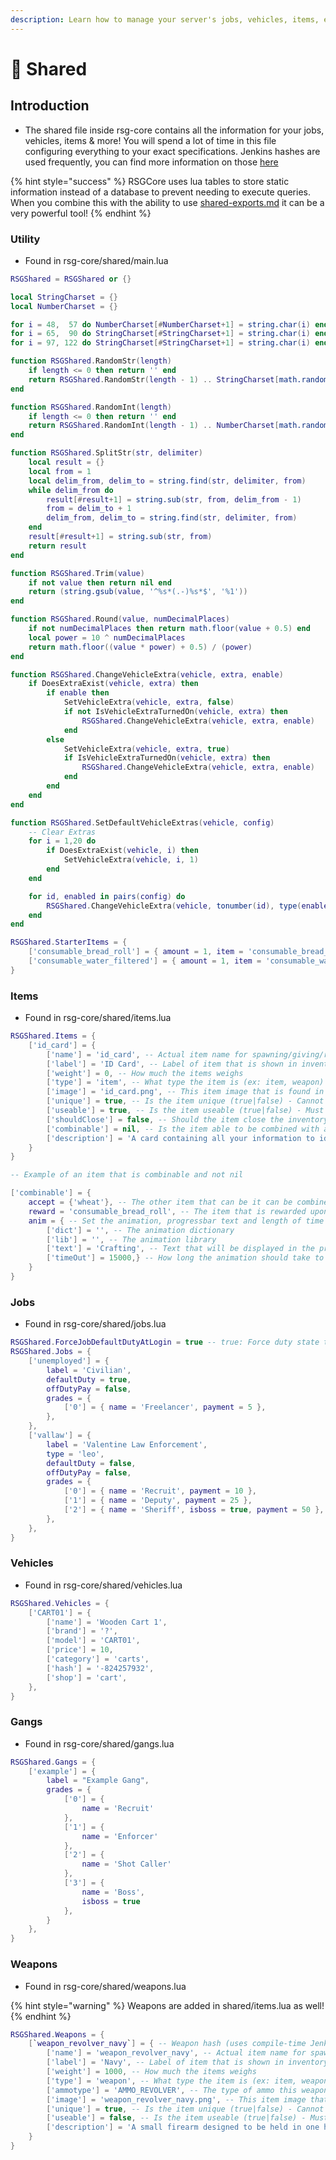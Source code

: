 ```yaml
---
description: Learn how to manage your server's jobs, vehicles, items, etc!
---
```


# 📜 Shared

## Introduction

* The shared file inside rsg-core contains all the information for your jobs, vehicles, items & more! You will spend a lot of time in this file configuring everything to your exact specifications. Jenkins hashes are used frequently, you can find more information on those [here](https://cookbook.fivem.net/2019/06/23/lua-support-for-compile-time-jenkins-hashes/)

{% hint style="success" %}
RSGCore uses lua tables to store static information instead of a database to prevent needing to execute queries. When you combine this with the ability to use [shared-exports.md](shared-exports.md "mention") it can be a very powerful tool!
{% endhint %}

### Utility

* Found in rsg-core/shared/main.lua

```lua
RSGShared = RSGShared or {}

local StringCharset = {}
local NumberCharset = {}

for i = 48,  57 do NumberCharset[#NumberCharset+1] = string.char(i) end
for i = 65,  90 do StringCharset[#StringCharset+1] = string.char(i) end
for i = 97, 122 do StringCharset[#StringCharset+1] = string.char(i) end

function RSGShared.RandomStr(length)
    if length <= 0 then return '' end
    return RSGShared.RandomStr(length - 1) .. StringCharset[math.random(1, #StringCharset)]
end

function RSGShared.RandomInt(length)
    if length <= 0 then return '' end
    return RSGShared.RandomInt(length - 1) .. NumberCharset[math.random(1, #NumberCharset)]
end

function RSGShared.SplitStr(str, delimiter)
    local result = {}
    local from = 1
    local delim_from, delim_to = string.find(str, delimiter, from)
    while delim_from do
		result[#result+1] = string.sub(str, from, delim_from - 1)
        from = delim_to + 1
        delim_from, delim_to = string.find(str, delimiter, from)
    end
	result[#result+1] = string.sub(str, from)
    return result
end

function RSGShared.Trim(value)
	if not value then return nil end
    return (string.gsub(value, '^%s*(.-)%s*$', '%1'))
end

function RSGShared.Round(value, numDecimalPlaces)
    if not numDecimalPlaces then return math.floor(value + 0.5) end
    local power = 10 ^ numDecimalPlaces
    return math.floor((value * power) + 0.5) / (power)
end

function RSGShared.ChangeVehicleExtra(vehicle, extra, enable)
	if DoesExtraExist(vehicle, extra) then
		if enable then
			SetVehicleExtra(vehicle, extra, false)
			if not IsVehicleExtraTurnedOn(vehicle, extra) then
				RSGShared.ChangeVehicleExtra(vehicle, extra, enable)
			end
		else
			SetVehicleExtra(vehicle, extra, true)
			if IsVehicleExtraTurnedOn(vehicle, extra) then
				RSGShared.ChangeVehicleExtra(vehicle, extra, enable)
			end
		end
	end
end

function RSGShared.SetDefaultVehicleExtras(vehicle, config)
    -- Clear Extras
    for i = 1,20 do
        if DoesExtraExist(vehicle, i) then
            SetVehicleExtra(vehicle, i, 1)
        end
    end

    for id, enabled in pairs(config) do
        RSGShared.ChangeVehicleExtra(vehicle, tonumber(id), type(enabled) == 'boolean' and enabled or true)
    end
end

RSGShared.StarterItems = {
    ['consumable_bread_roll'] = { amount = 1, item = 'consumable_bread_roll' },
    ['consumable_water_filtered'] = { amount = 1, item = 'consumable_water_filtered' },
}
```

### Items

* Found in rsg-core/shared/items.lua

```lua
RSGShared.Items = {
    ['id_card'] = {
        ['name'] = 'id_card', -- Actual item name for spawning/giving/removing
        ['label'] = 'ID Card', -- Label of item that is shown in inventory slot
        ['weight'] = 0, -- How much the items weighs
        ['type'] = 'item', -- What type the item is (ex: item, weapon)
        ['image'] = 'id_card.png', -- This item image that is found in rsg-inventory/html/images (must be same name as ['name'] from above)
        ['unique'] = true, -- Is the item unique (true|false) - Cannot be stacked & accepts item info to be assigned
        ['useable'] = true, -- Is the item useable (true|false) - Must still be registered as useable
        ['shouldClose'] = false, -- Should the item close the inventory on use (true|false)
        ['combinable'] = nil, -- Is the item able to be combined with another? (nil|table)
        ['description'] = 'A card containing all your information to identify yourself' -- Description of time in inventory
    }
}

-- Example of an item that is combinable and not nil

['combinable'] = {
    accept = {'wheat'}, -- The other item that can be it can be combined with
    reward = 'consumable_bread_roll', -- The item that is rewarded upon successful combine
    anim = { -- Set the animation, progressbar text and length of time it takes to combine
        ['dict'] = '', -- The animation dictionary
        ['lib'] = '', -- The animation library
        ['text'] = 'Crafting', -- Text that will be displayed in the progress bar
        ['timeOut'] = 15000,} -- How long the animation should take to complete
    }
}
```

### Jobs

* Found in rsg-core/shared/jobs.lua

```lua
RSGShared.ForceJobDefaultDutyAtLogin = true -- true: Force duty state to jobdefaultDuty | false: set duty state from database last saved
RSGShared.Jobs = {
    ['unemployed'] = {
        label = 'Civilian',
        defaultDuty = true,
        offDutyPay = false,
        grades = {
            ['0'] = { name = 'Freelancer', payment = 5 },
        },
    },
    ['vallaw'] = {
        label = 'Valentine Law Enforcement',
        type = 'leo',
        defaultDuty = false,
        offDutyPay = false,
        grades = {
            ['0'] = { name = 'Recruit', payment = 10 },
            ['1'] = { name = 'Deputy', payment = 25 },
            ['2'] = { name = 'Sheriff', isboss = true, payment = 50 },
        },
    },
}
```

### Vehicles

* Found in rsg-core/shared/vehicles.lua

```lua
RSGShared.Vehicles = {
    ['CART01'] = {
        ['name'] = 'Wooden Cart 1',
        ['brand'] = '?',
        ['model'] = 'CART01',
        ['price'] = 10,
        ['category'] = 'carts',
        ['hash'] = '-824257932',
        ['shop'] = 'cart',
    },
}
```

### Gangs

* Found in rsg-core/shared/gangs.lua

```lua
RSGShared.Gangs = {
    ['example'] = {
        label = "Example Gang",
        grades = {
            ['0'] = {
                name = 'Recruit'
            },
            ['1'] = {
                name = 'Enforcer'
            },
            ['2'] = {
                name = 'Shot Caller'
            },
            ['3'] = {
                name = 'Boss',
                isboss = true
            },
        }
    },
}
```

### Weapons

* Found in rsg-core/shared/weapons.lua

{% hint style="warning" %}
Weapons are added in shared/items.lua as well!
{% endhint %}

```lua
RSGShared.Weapons = {
    [`weapon_revolver_navy`] = { -- Weapon hash (uses compile-time Jenkins hashes - See link at bottom of page)
        ['name'] = 'weapon_revolver_navy', -- Actual item name for spawning/giving/removing
        ['label'] = 'Navy', -- Label of item that is shown in inventory slot
        ['weight'] = 1000, -- How much the items weighs
        ['type'] = 'weapon', -- What type the item is (ex: item, weapon)
        ['ammotype'] = 'AMMO_REVOLVER', -- The type of ammo this weapon accepts
        ['image'] = 'weapon_revolver_navy.png', -- This item image that is found in rsg-inventory/html/images (must be same name as ['name'] from above)
        ['unique'] = true, -- Is the item unique (true|false) - Cannot be stacked & accepts item info to be assigned
        ['useable'] = false, -- Is the item useable (true|false) - Must still be registered as useable
        ['description'] = 'A small firearm designed to be held in one hand' -- Description of time in inventory
    }
}
```